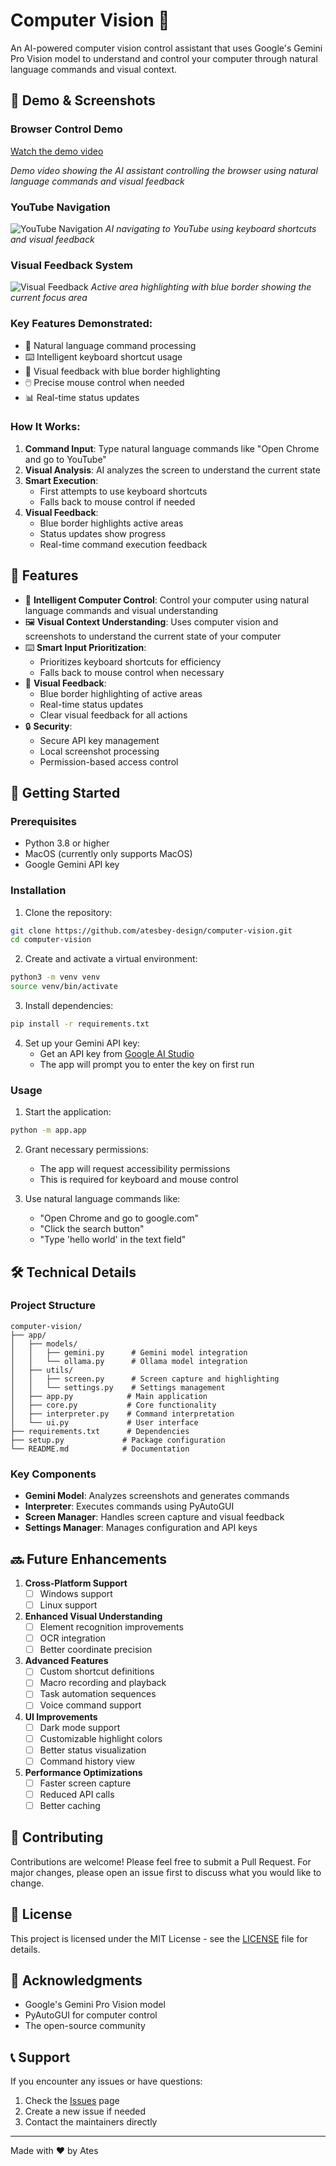 # Computer Vision 🤖

An AI-powered computer vision control assistant that uses Google's Gemini Pro Vision model to understand and control your computer through natural language commands and visual context.

## 🎥 Demo & Screenshots

### Browser Control Demo
[Watch the demo video](https://github.com/atesbey-design/computer-vision/issues/1)

*Demo video showing the AI assistant controlling the browser using natural language commands and visual feedback*

### YouTube Navigation
![YouTube Navigation](screenshots/youtube-goto.png)
*AI navigating to YouTube using keyboard shortcuts and visual feedback*

### Visual Feedback System
![Visual Feedback](screenshots/image.png)
*Active area highlighting with blue border showing the current focus area*

### Key Features Demonstrated:
- 🎯 Natural language command processing
- ⌨️ Intelligent keyboard shortcut usage
- 🔷 Visual feedback with blue border highlighting
- 🖱️ Precise mouse control when needed
- 📊 Real-time status updates

### How It Works:
1. **Command Input**: Type natural language commands like "Open Chrome and go to YouTube"
2. **Visual Analysis**: AI analyzes the screen to understand the current state
3. **Smart Execution**: 
   - First attempts to use keyboard shortcuts
   - Falls back to mouse control if needed
4. **Visual Feedback**: 
   - Blue border highlights active areas
   - Status updates show progress
   - Real-time command execution feedback

## 🌟 Features

- 🎯 **Intelligent Computer Control**: Control your computer using natural language commands and visual understanding
- 🖼️ **Visual Context Understanding**: Uses computer vision and screenshots to understand the current state of your computer
- ⌨️ **Smart Input Prioritization**: 
  - Prioritizes keyboard shortcuts for efficiency
  - Falls back to mouse control when necessary
- 🔷 **Visual Feedback**:
  - Blue border highlighting of active areas
  - Real-time status updates
  - Clear visual feedback for all actions
- 🔒 **Security**:
  - Secure API key management
  - Local screenshot processing
  - Permission-based access control

## 🚀 Getting Started

### Prerequisites

- Python 3.8 or higher
- MacOS (currently only supports MacOS)
- Google Gemini API key

### Installation

1. Clone the repository:
```bash
git clone https://github.com/atesbey-design/computer-vision.git
cd computer-vision
```

2. Create and activate a virtual environment:
```bash
python3 -m venv venv
source venv/bin/activate
```

3. Install dependencies:
```bash
pip install -r requirements.txt
```

4. Set up your Gemini API key:
   - Get an API key from [Google AI Studio](https://makersuite.google.com/app/apikey)
   - The app will prompt you to enter the key on first run

### Usage

1. Start the application:
```bash
python -m app.app
```

2. Grant necessary permissions:
   - The app will request accessibility permissions
   - This is required for keyboard and mouse control

3. Use natural language commands like:
   - "Open Chrome and go to google.com"
   - "Click the search button"
   - "Type 'hello world' in the text field"

## 🛠️ Technical Details

### Project Structure
```
computer-vision/
├── app/
│   ├── models/
│   │   ├── gemini.py      # Gemini model integration
│   │   └── ollama.py      # Ollama model integration
│   ├── utils/
│   │   ├── screen.py      # Screen capture and highlighting
│   │   └── settings.py    # Settings management
│   ├── app.py            # Main application
│   ├── core.py           # Core functionality
│   ├── interpreter.py    # Command interpretation
│   └── ui.py             # User interface
├── requirements.txt      # Dependencies
├── setup.py             # Package configuration
└── README.md            # Documentation
```

### Key Components

- **Gemini Model**: Analyzes screenshots and generates commands
- **Interpreter**: Executes commands using PyAutoGUI
- **Screen Manager**: Handles screen capture and visual feedback
- **Settings Manager**: Manages configuration and API keys

## 🔜 Future Enhancements

1. **Cross-Platform Support**
   - [ ] Windows support
   - [ ] Linux support

2. **Enhanced Visual Understanding**
   - [ ] Element recognition improvements
   - [ ] OCR integration
   - [ ] Better coordinate precision

3. **Advanced Features**
   - [ ] Custom shortcut definitions
   - [ ] Macro recording and playback
   - [ ] Task automation sequences
   - [ ] Voice command support

4. **UI Improvements**
   - [ ] Dark mode support
   - [ ] Customizable highlight colors
   - [ ] Better status visualization
   - [ ] Command history view

5. **Performance Optimizations**
   - [ ] Faster screen capture
   - [ ] Reduced API calls
   - [ ] Better caching

## 🤝 Contributing

Contributions are welcome! Please feel free to submit a Pull Request. For major changes, please open an issue first to discuss what you would like to change.

## 📝 License

This project is licensed under the MIT License - see the [LICENSE](LICENSE) file for details.

## 🙏 Acknowledgments

- Google's Gemini Pro Vision model
- PyAutoGUI for computer control
- The open-source community

## 📞 Support

If you encounter any issues or have questions:
1. Check the [Issues](https://github.com/atesbey-design/computer-vision/issues) page
2. Create a new issue if needed
3. Contact the maintainers directly

---

Made with ❤️ by Ates 
